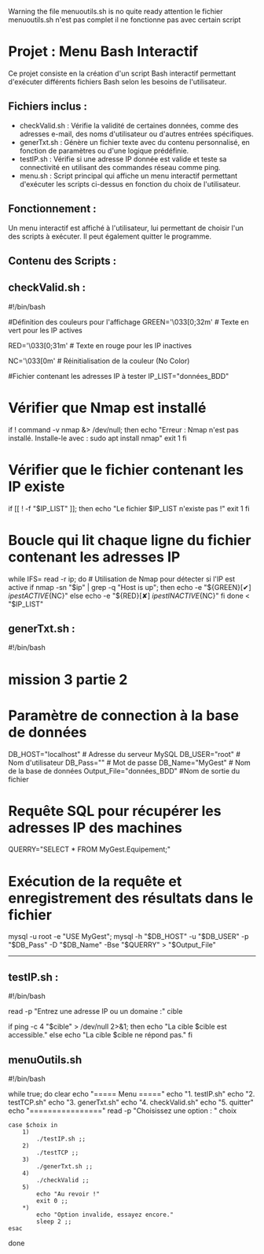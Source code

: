 Warning the file menuoutils.sh is no quite ready 
attention le fichier menuoutils.sh n'est pas complet il ne fonctionne pas avec certain script





Projet : Menu Bash Interactif
=================================

Ce projet consiste en la création d'un script Bash interactif permettant d'exécuter différents fichiers Bash selon les besoins de l'utilisateur.

Fichiers inclus :
-----------------
- checkValid.sh : Vérifie la validité de certaines données, comme des adresses e-mail, des noms d'utilisateur ou d'autres entrées spécifiques.
- generTxt.sh : Génère un fichier texte avec du contenu personnalisé, en fonction de paramètres ou d'une logique prédéfinie.
- testIP.sh : Vérifie si une adresse IP donnée est valide et teste sa connectivité en utilisant des commandes réseau comme ping.
- menu.sh : Script principal qui affiche un menu interactif permettant d'exécuter les scripts ci-dessus en fonction du choix de l'utilisateur.

Fonctionnement :
---------------
Un menu interactif est affiché à l'utilisateur, lui permettant de choisir l'un des scripts à exécuter. Il peut également quitter le programme.

Contenu des Scripts :
----------------------

checkValid.sh :
---------------
#!/bin/bash

#Définition des couleurs pour l'affichage
GREEN='\033[0;32m'  # Texte en vert pour les IP actives

RED='\033[0;31m'    # Texte en rouge pour les IP inactives

NC='\033[0m'        # Réinitialisation de la couleur (No Color)

#Fichier contenant les adresses IP à tester
IP_LIST="données_BDD"

# Vérifier que Nmap est installé
if ! command -v nmap &> /dev/null; then
    echo "Erreur : Nmap n'est pas installé. Installe-le avec : sudo apt install nmap"
    exit 1
fi

# Vérifier que le fichier contenant les IP existe
if [[ ! -f "$IP_LIST" ]]; then
    echo "Le fichier $IP_LIST n'existe pas !"
    exit 1
fi

# Boucle qui lit chaque ligne du fichier contenant les adresses IP
while IFS= read -r ip; do
    # Utilisation de Nmap pour détecter si l'IP est active
    if nmap -sn "$ip" | grep -q "Host is up"; then
        echo -e "${GREEN}[✔] $ip est ACTIVE${NC}"
    else
        echo -e "${RED}[✘] $ip est INACTIVE${NC}"
    fi
done < "$IP_LIST"




generTxt.sh :
-------------
#!/bin/bash

# mission 3 partie 2

# Paramètre de connection à la base de données

DB_HOST="localhost"     # Adresse du serveur MySQL
DB_USER="root"   # Nom d'utilisateur
DB_Pass=""  # Mot de passe
DB_Name="MyGest"    # Nom de la base de données
Output_File="données_BDD" #Nom de sortie du fichier

# Requête SQL pour récupérer les adresses IP des machines
QUERRY="SELECT * FROM MyGest.Equipement;"

# Exécution de la requête et enregistrement des résultats dans le fichier
mysql -u root -e "USE MyGest";
mysql -h "$DB_HOST" -u "$DB_USER" -p "$DB_Pass" -D "$DB_Name" -Bse "$QUERRY" > "$Output_File" 

--------------------------------------

testIP.sh :
-----------
#!/bin/bash

read -p "Entrez une adresse IP ou un domaine :" cible

if ping -c 4 "$cible" > /dev/null 2>&1; then
    echo "La cible $cible est accessible."
else
    echo "La cible $cible ne répond pas."
fi


menuOutils.sh
-------------

#!/bin/bash

while true; do
    clear
    echo "===== Menu ====="
    echo "1. testIP.sh"
    echo "2. testTCP.sh"
    echo "3. generTxt.sh"
    echo "4. checkValid.sh"
    echo "5. quitter"
    echo "================"
    read -p "Choisissez une option : " choix

    case $choix in
        1) 
            ./testIP.sh ;;
        2) 
            ./testTCP ;;
        3)
            ./generTxt.sh ;;
        4)
            ./checkValid ;;
        5) 
            echo "Au revoir !"
            exit 0 ;;
        *) 
            echo "Option invalide, essayez encore."
            sleep 2 ;;
    esac
done

